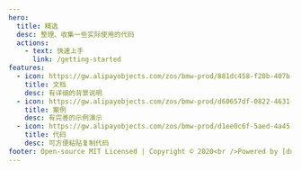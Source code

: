```yaml
---
hero:
  title: 精选
  desc: 整理、收集一些实际使用的代码
  actions:
    - text: 快速上手
      link: /getting-started
features:
  - icon: https://gw.alipayobjects.com/zos/bmw-prod/881dc458-f20b-407b-947a-95104b5ec82b/k79dm8ih_w144_h144.png
    title: 文档
    desc: 有详细的背景说明
  - icon: https://gw.alipayobjects.com/zos/bmw-prod/d60657df-0822-4631-9d7c-e7a869c2f21c/k79dmz3q_w126_h126.png
    title: 案例
    desc: 有完善的示例演示
  - icon: https://gw.alipayobjects.com/zos/bmw-prod/d1ee0c6f-5aed-4a45-a507-339a4bfe076c/k7bjsocq_w144_h144.png
    title: 代码
    desc: 可方便粘贴复制代码
footer: Open-source MIT Licensed | Copyright © 2020<br />Powered by [dumi](https://d.umijs.org)
---
```

